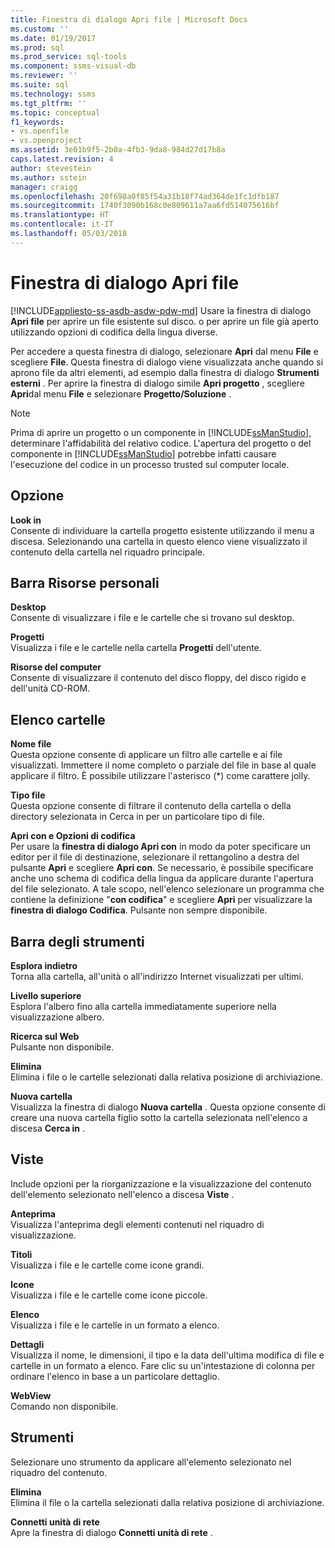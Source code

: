 ```yaml
---
title: Finestra di dialogo Apri file | Microsoft Docs
ms.custom: ''
ms.date: 01/19/2017
ms.prod: sql
ms.prod_service: sql-tools
ms.component: ssms-visual-db
ms.reviewer: ''
ms.suite: sql
ms.technology: ssms
ms.tgt_pltfrm: ''
ms.topic: conceptual
f1_keywords:
- vs.openfile
- vs.openproject
ms.assetid: 3e01b9f5-2b0a-4fb3-9da8-984d27d17b8a
caps.latest.revision: 4
author: stevestein
ms.author: sstein
manager: craigg
ms.openlocfilehash: 20f698a0f85f54a31b18f74ad364de1fc1dfb187
ms.sourcegitcommit: 1740f3090b168c0e809611a7aa6fd514075616bf
ms.translationtype: HT
ms.contentlocale: it-IT
ms.lasthandoff: 05/03/2018
---
```

# <a name="open-file-dialog-box"></a>Finestra di dialogo Apri file
[!INCLUDE[appliesto-ss-asdb-asdw-pdw-md](../../includes/appliesto-ss-asdb-asdw-pdw-md.md)]
Usare la finestra di dialogo **Apri file** per aprire un file esistente sul disco. o per aprire un file già aperto utilizzando opzioni di codifica della lingua diverse.  
  
Per accedere a questa finestra di dialogo, selezionare **Apri** dal menu **File** e scegliere **File**. Questa finestra di dialogo viene visualizzata anche quando si aprono file da altri elementi, ad esempio dalla finestra di dialogo **Strumenti esterni** . Per aprire la finestra di dialogo simile **Apri progetto** , scegliere **Apri**dal menu **File** e selezionare **Progetto/Soluzione** .  
  
> [!NOTE]  
> Prima di aprire un progetto o un componente in [!INCLUDE[ssManStudio](../../includes/ssmanstudio_md.md)], determinare l'affidabilità del relativo codice. L'apertura del progetto o del componente in [!INCLUDE[ssManStudio](../../includes/ssmanstudio_md.md)] potrebbe infatti causare l'esecuzione del codice in un processo trusted sul computer locale.  
  
## <a name="option"></a>Opzione  
**Look in**  
Consente di individuare la cartella progetto esistente utilizzando il menu a discesa. Selezionando una cartella in questo elenco viene visualizzato il contenuto della cartella nel riquadro principale.  
  
## <a name="my-places-bar"></a>Barra Risorse personali  
**Desktop**  
Consente di visualizzare i file e le cartelle che si trovano sul desktop.  
  
**Progetti**  
Visualizza i file e le cartelle nella cartella **Progetti** dell'utente.  
  
**Risorse del computer**  
Consente di visualizzare il contenuto del disco floppy, del disco rigido e dell'unità CD-ROM.  
  
## <a name="folder-list"></a>Elenco cartelle  
**Nome file**  
Questa opzione consente di applicare un filtro alle cartelle e ai file visualizzati. Immettere il nome completo o parziale del file in base al quale applicare il filtro. È possibile utilizzare l'asterisco (*) come carattere jolly.  
  
**Tipo file**  
Questa opzione consente di filtrare il contenuto della cartella o della directory selezionata in Cerca in per un particolare tipo di file.  
  
**Apri con e Opzioni di codifica**  
Per usare la **finestra di dialogo Apri con** in modo da poter specificare un editor per il file di destinazione, selezionare il rettangolino a destra del pulsante **Apri** e scegliere **Apri con**. Se necessario, è possibile specificare anche uno schema di codifica della lingua da applicare durante l'apertura del file selezionato. A tale scopo, nell'elenco selezionare un programma che contiene la definizione "**con codifica**" e scegliere **Apri** per visualizzare la **finestra di dialogo Codifica**. Pulsante non sempre disponibile.  
  
## <a name="toolbar"></a>Barra degli strumenti  
**Esplora indietro**  
Torna alla cartella, all'unità o all'indirizzo Internet visualizzati per ultimi.  
  
**Livello superiore**  
Esplora l'albero fino alla cartella immediatamente superiore nella visualizzazione albero.  
  
**Ricerca sul Web**  
Pulsante non disponibile.  
  
**Elimina**  
Elimina i file o le cartelle selezionati dalla relativa posizione di archiviazione.  
  
**Nuova cartella**  
Visualizza la finestra di dialogo **Nuova cartella** . Questa opzione consente di creare una nuova cartella figlio sotto la cartella selezionata nell'elenco a discesa **Cerca in** .  
  
## <a name="views"></a>Viste  
Include opzioni per la riorganizzazione e la visualizzazione del contenuto dell'elemento selezionato nell'elenco a discesa **Viste** .  
  
**Anteprima**  
Visualizza l'anteprima degli elementi contenuti nel riquadro di visualizzazione.  
  
**Titoli**  
Visualizza i file e le cartelle come icone grandi.  
  
**Icone**  
Visualizza i file e le cartelle come icone piccole.  
  
**Elenco**  
Visualizza i file e le cartelle in un formato a elenco.  
  
**Dettagli**  
Visualizza il nome, le dimensioni, il tipo e la data dell'ultima modifica di file e cartelle in un formato a elenco. Fare clic su un'intestazione di colonna per ordinare l'elenco in base a un particolare dettaglio.  
  
**WebView**  
Comando non disponibile.  
  
## <a name="tools"></a>Strumenti  
Selezionare uno strumento da applicare all'elemento selezionato nel riquadro del contenuto.  
  
**Elimina**  
Elimina il file o la cartella selezionati dalla relativa posizione di archiviazione.  
  
**Connetti unità di rete**  
Apre la finestra di dialogo **Connetti unità di rete** .  
  
